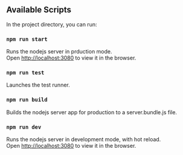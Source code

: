## Available Scripts

In the project directory, you can run:

### `npm run start`

Runs the nodejs server in prduction mode.  
Open [http://localhost:3080](http://localhost:3080) to view it in the browser.

### `npm run test`

Launches the test runner.

### `npm run build`

Builds the nodejs server app for production to a server.bundle.js file.

### `npm run dev`

Runs the nodejs server in development mode, with hot reload.  
Open [http://localhost:3080](http://localhost:3080) to view it in the browser.
